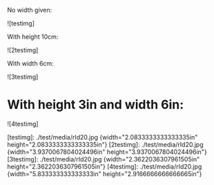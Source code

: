 No width given:

![testimg]

With height 10cm:

![2testimg]

With width 6cm:

![3testimg]

# With height 3in and width 6in:

![4testimg]

  [testimg]: ./test/media/rId20.jpg {width="2.0833333333333335in" height="2.0833333333333335in"}
  [2testimg]: ./test/media/rId20.jpg {width="3.9370067804024496in" height="3.9370067804024496in"}
  [3testimg]: ./test/media/rId20.jpg {width="2.3622036307961505in" height="2.3622036307961505in"}
  [4testimg]: ./test/media/rId20.jpg {width="5.833333333333333in" height="2.9166666666666665in"}
